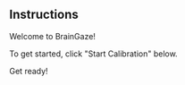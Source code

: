 ## Instructions

Welcome to BrainGaze! 

To get started, click "Start Calibration" below. 

Get ready!